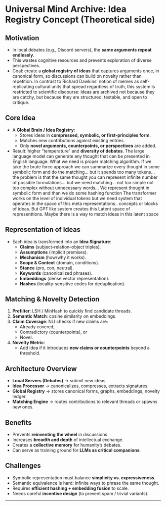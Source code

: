 #  Universal Mind Archive: Idea Registry Concept (Theoretical side)

## Motivation
- In local debates (e.g., Discord servers), the **same arguments repeat endlessly**.  
- This wastes cognitive resources and prevents exploration of diverse perspectives.  
- Goal: create a **global registry of ideas** that captures arguments once, in canonical form, so discussions can build on novelty rather than repetition.
In contrast to Richard Dawkins’ notion of memes as self-replicating cultural units that spread regardless of truth, this system is restricted to scientific discourse: ideas are archived not because they are catchy, but because they are structured, testable, and open to critique.

## Core Idea
- A **Global Brain / Idea Registry**:  
  - Stores ideas in **compressed, symbolic, or first-principles form**.  
  - Matches new contributions against existing entries.  
  - Only **novel arguments, counterpoints, or perspectives** are added.  
- Result: higher “temperature” and **diversity of debates**.
The large language model can generate any thought that can be presented in English language. What we need is proper matching algorithm.
If we take the brute force approach we can summarize every thought in some symbolic form and do the matching...
but it spends too many tokens...
the problem is that the same thought you can represent infinite number of possible formulations...
but we need matching... not too simple not too complex without unnecessary words...
We represent thought in symbolic form and than we do some hashing function
The transformer works on the level of individual tokens but we need system that operates in the space of this meta representations.. concepts or blocks of ideas.
But GPT like system creates this Latent space of representtions. Maybe there is a way to match ideas in this latent space

## Representation of Ideas
- Each idea is transformed into an **Idea Signature**:  
  - **Claims** (subject–relation–object triples).  
  - **Assumptions** (implicit premises).  
  - **Mechanism** (how/why it works).  
  - **Scope & Context** (domain, conditions).  
  - **Stance** (pro, con, neutral).  
  - **Keywords** (canonicalized phrases).  
  - **Embeddings** (dense vector representation).  
  - **Hashes** (locality-sensitive codes for deduplication).  

## Matching & Novelty Detection
1. **Prefilter**: LSH / MinHash to quickly find candidate threads.  
2. **Semantic Match**: cosine similarity on embeddings.  
3. **Claim Coverage**: NLI checks if new claims are:  
   - Already covered,  
   - Contradictory (counterpoints), or  
   - Novel.  
4. **Novelty Metric**:  
   - Add idea if it introduces **new claims or counterpoints** beyond a threshold.  

## Architecture Overview
- **Local Servers (Debates)** → submit new ideas.  
- **Idea Processor** → canonicalizes, compresses, extracts signatures.  
- **Global Registry** → stores canonical forms, graphs, embeddings, novelty ledger.  
- **Matching Engine** → routes contributions to relevant threads or spawns new ones.  

## Benefits
- Prevents **reinventing the wheel** in discussions.  
- Increases **breadth and depth** of intellectual exchange.  
- Creates a **collective memory** for humanity’s debates.  
- Can serve as training ground for **LLMs as critical companions**.  

## Challenges
- Symbolic representation must balance **simplicity vs. expressiveness**.  
- Semantic equivalence is hard: infinite ways to phrase the same thought.  
- Requires **efficient hashing + embedding fusion** to scale.  
- Needs careful **incentive design** (to prevent spam / trivial variants).  

---
